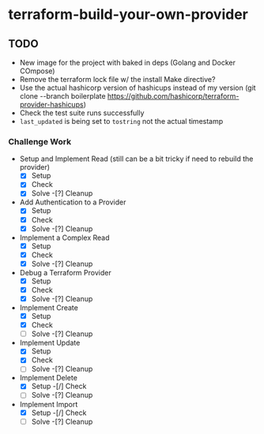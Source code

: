 # terraform-build-your-own-provider

## TODO

- New image for the project with baked in deps (Golang and Docker COmpose)
- Remove the terraform lock file w/ the install Make directive?
- Use the actual hashicorp version of hashicups instead of my version (git clone --branch boilerplate https://github.com/hashicorp/terraform-provider-hashicups)
- Check the test suite runs successfully
- `last_updated` is being set to `tostring` not the actual timestamp

### Challenge Work

- Setup and Implement Read (still can be a bit tricky if need to rebuild the provider)
    -[x] Setup
    -[x] Check
    -[x] Solve
    -[?] Cleanup
- Add Authentication to a Provider
    -[x] Setup
    -[x] Check
    -[x] Solve
    -[?] Cleanup
- Implement a Complex Read
    -[x] Setup
    -[x] Check
    -[x] Solve
    -[?] Cleanup
- Debug a Terraform Provider
    -[x] Setup
    -[x] Check
    -[x] Solve
    -[?] Cleanup
- Implement Create
    -[x] Setup
    -[x] Check
    -[ ] Solve
    -[?] Cleanup
- Implement Update
    -[x] Setup
    -[x] Check
    -[ ] Solve
    -[?] Cleanup
- Implement Delete
    -[x] Setup
    -[/] Check
    -[ ] Solve
    -[?] Cleanup
- Implement Import
    -[x] Setup
    -[/] Check
    -[ ] Solve
    -[?] Cleanup
